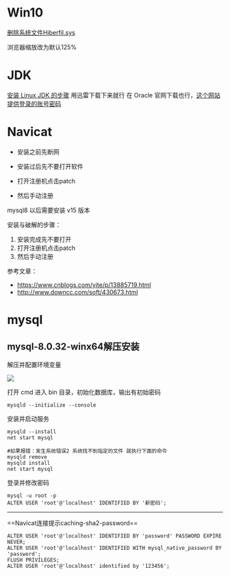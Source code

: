 # Win10

[删除系统文件Hiberfil.sys](https://blog.csdn.net/xishining/article/details/108177579)

浏览器缩放改为默认125%

# JDK

[安装 Linux JDK 的步骤](https://www.cnblogs.com/qq28129019/p/10718943.html)
用迅雷下载下来就行
在 Oracle 官网下载也行，[这个网站提供登录的账号密码](http://bugmenot.com/view/oracle.com)


# Navicat

- 安装之前先断网

- 安装过后先不要打开软件

- 打开注册机点击patch

- 然后手动注册

mysql8 以后需要安装 v15 版本

安装与破解的步骤：
1. 安装完成先不要打开
2. 打开注册机点击patch
3. 然后手动注册

参考文章：
- https://www.cnblogs.com/yite/p/13885719.html
- http://www.downcc.com/soft/430673.html


# mysql

## mysql-8.0.32-winx64解压安装

解压并配置环境变量

![](Pasted%20image%2020231226160214.png)

打开 cmd 进入 bin 目录，初始化数据库，输出有初始密码

```shell
mysqld --initialize --console
```

安装并启动服务

```shell
mysqld --install
net start mysql

#如果报错：发生系统错误2 系统找不到指定的文件 就执行下面的命令
mysqld remove
mysqld install
net start mysql
```

登录并修改密码

```shell
mysql -u root -p
ALTER USER 'root'@'localhost' IDENTIFIED BY '新密码';
```

-----

==Navicat连接提示caching-sha2-password==

```shell
ALTER USER 'root'@'localhost' IDENTIFIED BY 'password' PASSWORD EXPIRE NEVER;
ALTER USER 'root'@'localhost' IDENTIFIED WITH mysql_native_password BY 'password';
FLUSH PRIVILEGES;
ALTER USER 'root'@'localhost' identified by '123456';
```

